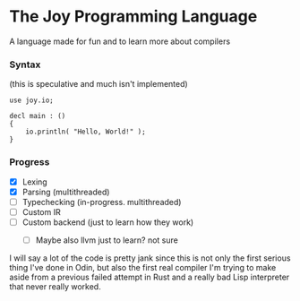 # The Joy Programming Language

A language made for fun and to learn more about compilers


### Syntax
(this is speculative and much isn't implemented)

```
use joy.io;

decl main : ()
{
    io.println( "Hello, World!" );
}
```

### Progress

- [x] Lexing
- [x] Parsing (multithreaded)
- [ ] Typechecking (in-progress. multithreaded)
- [ ] Custom IR
- [ ] Custom backend (just to learn how they work)
    -[ ] Maybe also llvm just to learn? not sure


I will say a lot of the code is pretty jank since this is not only the first serious thing I've done in Odin, but also the first real compiler I'm trying to make aside from a previous failed attempt in Rust and a really bad Lisp interpreter that never really worked.
